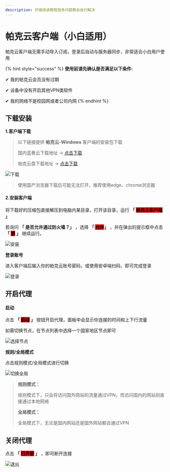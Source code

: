 ```yaml
---
description: 仔细阅读教程很多问题都会自行解决
---
```


# 帕克云客户端（小白适用）

帕克云客户端无需手动导入订阅，登录后自动与服务器同步，非常适合小白用户使用

{% hint style="success" %}
**使用前请先确认是否满足以下条件:**

✔ 我的帕克云会员没有过期

✔ 设备中没有开启其他VPN类软件

✔ 我的网络不是校园网或者公司内网
{% endhint %}

## **下载安装**

**1.客户端下载**

> 以下链接提供 **帕克云-Windows** 客户端的安装包下载
>
> 国内蓝奏云下载地址 -> [点击下载](https://wwxr.lanzouk.com/iNLZy2a4ewkd)
>
> 帕克云盘下载地址 -> [点击下载](https://file.923ka.com/s/58UD)

![下载](https://pic.parkcloud.cc/i/2024/09/21/u20d4g.gif)

> 使用国产浏览器下载后可能无法打开，推荐使用edge、chrome浏览器

#### **2.安装客户端**

将下载好的压缩包直接解压到电脑内某目录，打开该目录，运行 **「 **<mark style="background-color:red;">**帕克云客户端**</mark>** 」**

若询问 **「 是否允许通过防火墙？」** ，选择 **「 **<mark style="background-color:red;">**允许**</mark>**」** ，并在弹出的提示框中点击 **「 **<mark style="background-color:red;">**是**</mark>** 」** 继续运行。

![安装](https://pic.parkcloud.cc/i/2024/09/21/u1zjq6.gif)

**登录账号**

进入客户端后输入你的帕克云账号密码，或使用安卓端扫码，即可完成登录

![登录](https://pic.parkcloud.cc/i/2024/09/21/u1yxdv.gif)

## **开启代理**

#### **启动**

点击 **「 **<mark style="background-color:red;">**启动**</mark>** 」** 按钮开启代理，面板中会显示你连接的时间和上下行流量

如需切换节点，在节点列表中选择一个国家地区节点即可

![选择节点](https://pic.parkcloud.cc/i/2024/09/21/u1ylaf.gif)

**规则/全局模式**

点击规则模式/全局模式进行切换

![切换全局](https://pic.parkcloud.cc/i/2024/09/21/u1y0wk.gif)

> **规则模式：**
>
> 规则模式下，只会将访问国外网站的流量通过VPN，而访问国内的网站则直接通过本地网络
>
> **全局模式：**
>
> 全局模式下，无论是国内网站还是国外网站都会通过VPN

## **关闭代理**

点击 **「 **<mark style="background-color:red;">**已开启**</mark>** 」** ，即可断开连接

![退出](https://pic.parkcloud.cc/i/2024/09/21/u1xl2e.gif)
